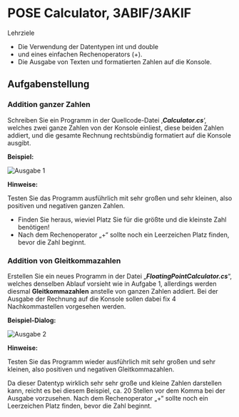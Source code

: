 ﻿# POSE Calculator, 3ABIF/3AKIF

Lehrziele

- Die Verwendung der Datentypen int und double
- und eines einfachen Rechenoperators (+).
- Die Ausgabe von Texten und formatierten Zahlen auf die Konsole.

## Aufgabenstellung

### Addition ganzer Zahlen

Schreiben Sie ein Programm in der Quellcode-Datei ‚***Calculator.cs***‘, welches zwei ganze Zahlen von der Konsole einliest,  diese beiden Zahlen addiert, und die gesamte Rechnung rechtsbündig formatiert auf die Konsole ausgibt.

**Beispiel:**

![Ausgabe 1](output1.png)

**Hinweise:**

Testen Sie das Programm ausführlich mit sehr großen und sehr kleinen, also positiven und negativen ganzen Zahlen.

- Finden Sie heraus, wieviel Platz Sie für die größte und die kleinste Zahl benötigen!
- Nach dem Rechenoperator „+“ sollte noch ein Leerzeichen Platz finden, bevor die Zahl beginnt.

### Addition von Gleitkommazahlen

Erstellen Sie ein neues Programm in der Datei „***FloatingPointCalculator.cs***“, welches denselben Ablauf vorsieht wie in Aufgabe 1, allerdings werden diesmal **Gleitkommazahlen** anstelle von ganzen Zahlen addiert. Bei der Ausgabe der Rechnung auf die Konsole sollen dabei fix  4 Nachkommastellen vorgesehen werden.

**Beispiel-Dialog:**

![Ausgabe 2](output2.png)

**Hinweise:**

Testen Sie das Programm wieder ausführlich mit sehr großen und sehr kleinen, also positiven und negativen Gleitkommazahlen.

Da dieser Datentyp wirklich sehr sehr große und kleine Zahlen darstellen kann, reicht es bei diesem Beispiel, ca. 20 Stellen vor dem Komma bei der Ausgabe vorzusehen. Nach dem Rechenoperator „+“ sollte noch ein Leerzeichen Platz finden, bevor die Zahl beginnt.

